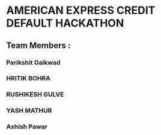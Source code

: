 <h1> AMERICAN EXPRESS CREDIT DEFAULT HACKATHON </h1>

<h2> Team Members : </h2>

<h3> Parikshit Gaikwad </h3>
<h3> HRITIK BOHRA </h3>
<h3> RUSHIKESH GULVE </h3>
<h3> YASH MATHUR </h3>
<h3> Ashish Pawar </h3>
